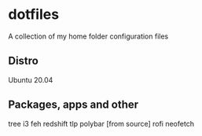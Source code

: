 # dotfiles
A collection of my home folder configuration files

## Distro
Ubuntu 20.04

## Packages, apps and other
tree
i3
feh
redshift
tlp
polybar [from source]
rofi
neofetch
